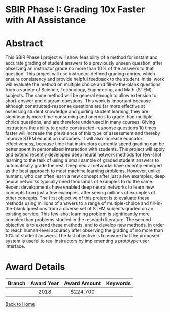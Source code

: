 
SBIR Phase I: Grading 10x Faster with AI Assistance
===================================================

# Abstract


This SBIR Phase I project will show feasibility of a method for instant and accurate grading of student answers to a previously unseen question, after observing an instructor grade no more than 10% of the answers to that question. This project will use instructor-defined grading rubrics, which ensure consistency and provide helpful feedback to the student. Initial work will evaluate the method on multiple choice and fill-in-the-blank questions from a variety of Science, Technology, Engineering, and Math (STEM) subjects. The same method will be general enough to allow extension to short-answer and diagram questions. This work is important because although constructed-response questions are far more effective at assessing student knowledge and guiding student learning, they are significantly more time-consuming and onerous to grade than multiple-choice questions, and are therefore underused in many courses. Giving instructors the ability to grade constructed-response questions 10 times faster will increase the prevalence of this type of assessment and thereby improve STEM education outcomes. It will also increase educator effectiveness, because time that instructors currently spend grading can be better spent in personalized interaction with students. This project will apply and extend recently developed deep neural network methods for few-shot learning to the task of using a small sample of graded student answers to automatically grade the rest. Deep neural networks have recently emerged as the best approach to most machine learning problems. However, unlike humans, who can often learn a new concept after just a few examples, deep neural networks typically need thousands of examples to do the same. Recent developments have enabled deep neural networks to learn new concepts from just a few examples, after seeing millions of examples of other concepts. The first objective of this project is to evaluate these methods using millions of answers to a range of multiple-choice and fill-in-the-blank questions from a diverse set of STEM subjects graded on an existing service. This few-shot learning problem is significantly more complex than problems studied in the research literature. The second objective is to extend these methods, and to develop new methods, in order to reach human-level accuracy after observing the grading of no more than 10% of student answers. The last objective is to ensure that the proposed system is useful to real instructors by implementing a prototype user interface.  

# Award Details

|Branch|Award Year|Award Amount|Keywords|
| :---: | :---: | :---: | :---: |
||2018|$224,700||
  
  


[Back to Home](https://github.com/chrischow/dod_sbir_awards/JT/#358)
